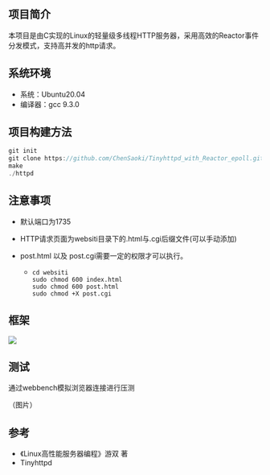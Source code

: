 ## 项目简介

本项目是由C实现的Linux的轻量级多线程HTTP服务器，采用高效的Reactor事件分发模式，支持高并发的http请求。

## 系统环境

- 系统：Ubuntu20.04
- 编译器：gcc 9.3.0

## 项目构建方法

```c
git init
git clone https://github.com/ChenSaoki/Tinyhttpd_with_Reactor_epoll.git
make
./httpd
```

## 注意事项

- 默认端口为1735

- HTTP请求页面为websiti目录下的.html与.cgi后缀文件(可以手动添加)

- post.html 以及 post.cgi需要一定的权限才可以执行。

  - ```shell
    cd websiti
    sudo chmod 600 index.html
    sudo chmod 600 post.html
    sudo chmod +X post.cgi
    ```

  

## 框架

![](websiti/httpd框架.svg)

## 测试

通过webbench模拟浏览器连接进行压测

（图片）

## 参考

* 《Linux高性能服务器编程》游双 著
* Tinyhttpd